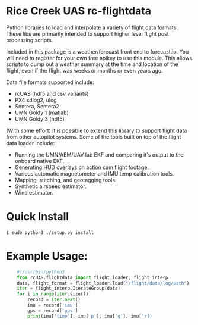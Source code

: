 # Rice Creek UAS rc-flightdata

Python libraries to load and interpolate a variety of flight data
formats.  These libs are primarily intended to support higher level
flight post processing scripts.

Included in this package is a weather/forecast front end to
forecast.io.  You will need to register for your own free apikey to
use this module.  This allows scripts to dump out a weather summary at
the time and location of the flight, even if the flight was weeks or
months or even years ago.

Data file formats supported include:
* rcUAS (hdf5 and csv variants)
* PX4 sdlog2, ulog
* Sentera, Sentera2
* UMN Goldy 1 (matlab)
* UMN Goldy 3 (hdf5)

(With some effort) it is possible to extend this library to support
flight data from other autopilot systems.  Some of the tools built on
top of the flight data loader include:

* Running the UMN/AEM/UAV lab EKF and comparing it's output to the
  onboard native EKF.
* Generating HUD overlays on action cam flight footage.
* Various automatic magnetometer and IMU temp calibration tools.
* Mapping, stitching, and geotagging tools.
* Synthetic airspeed estimator.
* Wind estimator.

# Quick Install

    $ sudo python3 ./setup.py install

# Example Usage:

```python
    #!/usr/bin/python3
    from rcUAS.flightdata import flight_loader, flight_interp
    data, flight_format = flight_loader.load("/flight/data/log/path")
    iter = flight_interp.IterateGroup(data)
    for i in range(iter.size()):
        record = iter.next()
        imu = record['imu']
        gps = record['gps']
        print(imu['time'], imu['p'], imu['q'], imu['r])
```